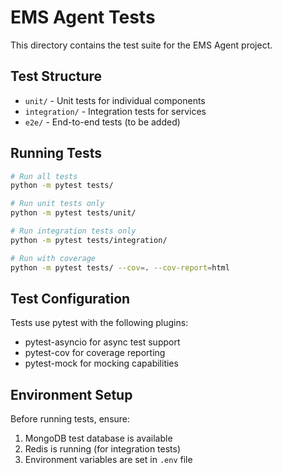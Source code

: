 # EMS Agent Tests

This directory contains the test suite for the EMS Agent project.

## Test Structure

- `unit/` - Unit tests for individual components
- `integration/` - Integration tests for services
- `e2e/` - End-to-end tests (to be added)

## Running Tests

```bash
# Run all tests
python -m pytest tests/

# Run unit tests only
python -m pytest tests/unit/

# Run integration tests only
python -m pytest tests/integration/

# Run with coverage
python -m pytest tests/ --cov=. --cov-report=html
```

## Test Configuration

Tests use pytest with the following plugins:
- pytest-asyncio for async test support
- pytest-cov for coverage reporting
- pytest-mock for mocking capabilities

## Environment Setup

Before running tests, ensure:
1. MongoDB test database is available
2. Redis is running (for integration tests)
3. Environment variables are set in `.env` file
